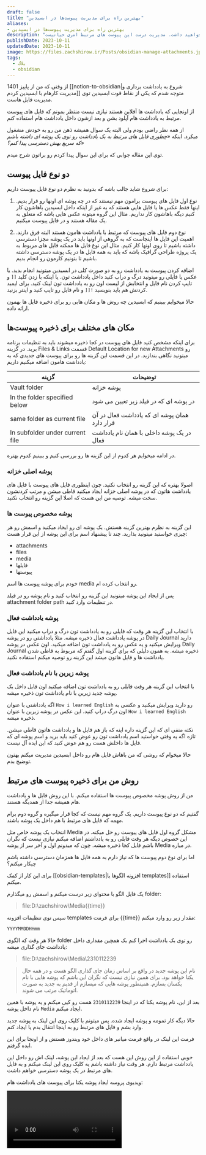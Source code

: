 ```yaml
---
draft: false
title: "بهترین راه برای مدیریت پیوست‌ها در ابسیدین"
aliases: 
- بهترین راه برای مدیریت پیوست‌ها در ابسیدین
description: "صرف نظر از اینکه دارید در مورد چه چیزی مینویسید، احتمالش زیاد هست که فایل هایی مرتبط با اون نوشته خواهید داشت. مدیریت درست این پیوست های مرتبط امری حیاتیست."
publishDate: 2023-10-11
updatedDate: 2023-10-11
image: https://files.zachshirow.ir/Posts/obsidian-manage-attachments.jpg
tags:
  - بلاگ
  - obsidian
---
```



از وقتی که من از پاییز 1401 [[notion-to-obsidian|شروع به یادداشت برداری و مدیریت کارهام با ابسیدین کردم]] متوجه شدم که یکی از نقاط قوت ابسیدین توی مدیریت فایل هاست. 

از اونجایی که یادداشت ها آفلاین هستند نیازی نیست منتظر بمونم که فایل های پیوست مرتبط به یادداشت هام آپلود بشن و بعد ازشون داخل یادداشت هام استفاده کنم. 

از همه نظر راضی بودم ولی البته یک سوال همیشه ذهن من رو به خودش مشغول میکرد. اینکه *«چطوری فایل های مرتبط به یک یادداشت رو توی یک پوشه ای داشته باشم که سریع بهش دسترسی پیدا کنم؟»* 

توی این مقاله جوابی که برای این سوال پیدا کردم رو براتون شرح میدم. 

## دو نوع فایل پیوست

برای شروع شاید جالب باشه که بدونید به نظرم دو نوع فایل پیوست داریم: 

1. نوع اول فایل های پیوست برامون مهم نیستند که در چه پوشه ای اونها رو قرار بدیم. اینها فقط عکس ها یا فایل هایی هستند که به غیر از اینکه داخل ابسیدین باهاشون کار کنیم دیگه باهاشون کار نداریم. مثال این گروه میتونه عکس هایی باشه که متعلق به یک مقاله هستند و در فایل پیوست میکنیم. 

2. نوع دوم فایل های پیوست که مرتبط با یادداشت هامون هستند البته فرق دارند. اهمیت این فایل ها اینجاست که به گروهی از اونها باید در یک پوشه مجزا دسترسی داشته باشیم تا روی اونها کار کنیم. مثال این نوع فایل ها ممکنه فایل های مربوط به یک پروژه طراحی گرافیک باشه که باید به همه فایل ها در یک پوشه دسترسی داشته باشیم تا بتونیم کارمون رو انجام بدیم. 

اضافه کردن پیوست به یادداشت رو به دو صورت کلی در ابسیدین میتونید انجام بدید. یا عکس یا فایلی رو میتونید درگ و دراپ کنید داخل یادداشت تون. یا اینکه با زدن کلید `[[` و تایپ کردن نام فایل و انتخابش از لیست اون رو به یادداشت تون لینک کنید. برای ایمبد کردنش هم باید بنویسید `![[` و نام فایل رو تایپ کنید و اینتر بزنید.

حالا میخوایم ببینیم که ابسیدین چه روش ها و مکان هایی رو برای ذخیره فایل ها بهمون ارائه داده.

## مکان های مختلف برای ذخیره پیوست‌ها

برای اینکه مشخص کنید فایل های پیوست در کجا ذخیره میشوند باید به تنظیمات برنامه برید. در گزینه Files & Links قسمت Default Location for new Attachments رو میتونید نگاهی بندازید. در این قسمت این گزینه ها رو برای پیوست های جدیدی که به یادداشت هامون اضافه میکنیم داریم: 

| گزینه                           | توضیحات |
| ------------------------------- | ------- |
| Vault folder                    | پوشه خزانه        |
| In the folder specified below   | در پوشه ای که در فیلد زیر تعیین می شود        |
| same folder as current file     | همان پوشه ای که یادداشت فعال در آن قرار دارد        |
| In subfolder under current file | در یک پوشه داخلی با همان نام یادداشت فعال        |

در ادامه میخوایم هر کدوم از این گزینه ها رو بررسی کنیم و ببینیم کدوم بهتره. 
### پوشه اصلی خزانه

اصولا بهتره که این گزینه رو انتخاب نکنید. چون اینطوری فایل های پیوست با فایل های یادداشت هاتون که در پوشه اصلی خزانه ایجاد میکنید قاطی میشن و مرتب کردنشون سخت میشه. توصیه من این هست که اصلا این گزینه رو انتخاب نکنید. 
### پوشه مخصوص پیوست ها

این گزینه به نظرم بهترین گزینه هستش. یک پوشه ای رو ایجاد میکنید و اسمش رو هر چیزی خواستید میتونید بذارید. چند تا پیشنهاد اسم برای این پوشه از این قرار هست: 

- attachments
- files
- media
- فایلها
- پیوستها

خودم برای پوشه پیوست ها اسم media رو انتخاب کرده ام. 

پس از ایجاد این پوشه میتونید این گزینه رو انتخاب کنید و نام پوشه رو در فیلد attachment folder path در تنظیمات وارد کنید. 

### پوشه یادداشت فعال

با انتخاب این گزینه هر وقت که فایلی رو به یادداشت تون درگ و دراپ میکنید این فایل در پوشه یادداشت فعال ذخیره میشه. مثلا یادداشتی رو در پوشه Daily Journal دارید ویرایش میکنید و یه عکس رو به یادداشت تون اضافه میکنید. اون عکس در پوشه Daily Journal ذخیره میشه. به همون دلیلی که برای گزینه اول گفتم که مربوط به قاطی شدن یادداشت ها و فایل هاتون میشد این گزینه رو توصیه میکنم استفاده نکنید. 

### پوشه زیرین با نام یادداشت فعال

با انتخاب این گزینه هر وقت فایلی رو به یادداشت تون اضافه میکنید اون فایل داخل یک پوشه جدید زیرین با نام یادداشت تون ذخیره میشه. 

اگه یادداشتی با عنوان `How i learned English` رو دارید ویرایش میکنید و عکسی به اون درگ دراپ کنید، این عکس در پوشه زیرین با عنوان `How i learned English` ذخیره میشه. 

نکته منفی ای که این گزینه داره اینه که باز هم فایل ها و یادداشت هاتون قاطی میشن. تازه اگه یه وقتی خواستید اسم یادداشت تون رو عوض کنید باید برید و اسم پوشه ای که فایل ها داخلش هست رو هم عوض کنید که این ایده آل نیست. 

حالا میخوام که روشی که من باهاش فایل هام رو داخل ابسیدین مدیریت میکنم بهتون توضیح بدم. 

## روش من برای ذخیره پیوست های مرتبط

من از روش پوشه مخصوص پیوست ها استفاده میکنم. با این روش فایل ها و یادداشت هام همیشه جدا از همدیگه هستند. 

گفتیم که دو نوع پیوست داریم. یک گروه مهم نیست که کجا قرار میگیره و گروه دوم برام مهمه که فایل های مرتبط با هم داخل یک پوشه باشند. 

انتخاب یک پوشه خاص مثل Media مشکل گروه اول فایل های پیوست رو حل میکنه. در این خصوص دیگه هر وقت فایلی رو به یادداشتم اضافه میکنم نیازی نیست که نگران باشم فایل کجا ذخیره میشه. چون که میدونم اول و آخر سر از پوشه Media در میاره. 

اما برای نوع دوم پیوست ها که نیاز دارم به همه فایل ها همزمان دسترسی داشته باشم چیکار میکنم؟ 

برای این کار از کمک [[obsidian-templates|افزونه الگوها یا templates]] استفاده میکنم. 

یک فایل الگو با محتوای زیر درست میکنم و اسمش رو میگذارم folder:

> file:D:\zachshirow\Media\{{time}}

سپس توی تنظیمات افزونه templates برای فرمت {{time}} مقدار زیر رو وارد میکنم: 

`YYYYMMDDHHmm`

حالا هر وقت که الگوی folder رو توی یک یادداشت اجرا کنم یک همچین مقداری داخل یادداشت جای گذاری میشه: 

> file:D:\zachshirow\Media\2310112239

> نام این پوشه جدید در واقع بر اساس زمان جای گذاری الگو هست و در همه حال یکتا خواهد بود. برای همین نیازی نیست که نگران این باشم که پوشه هایی با نام یکسان بسازم. همینطور پوشه هایی که میسازم از قدیم به جدید به صورت اتوماتیک مرتب می شوند. 

بعد از این، نام پوشه یکتا که در اینجا `2310112239` هست رو کپی میکنم و یه پوشه با همین نام داخل پوشه `Media` ایجاد میکنم. 

حالا دیگه کار تمومه و پوشه ایجاد شده. پس میتونم با کلیک روی این لینک به پوشه جدید وارد بشم و فایل های مرتبط رو به اینجا انتقال بدم یا ایجاد کنم. 

فرمت این لینک در واقع فرمت میانبر های داخل خود ویندوز هستش و از اونجا برای این ایده گرفتم. 

خوبی استفاده از این روش این هست که بعد از ایجاد این پوشه، لینک اش رو داخل این یادداشت مرتبط دارم. هر وقت نیاز داشته باشم یه کلیک روی این لینک میکنم و به فایل های مرتبط در یک پوشه دسترسی خواهم داشت. 

ویدیوی پروسه ایجاد پوشه یکتا برای پیوست های یادداشت هام: 

<video controls>
<source src="https://zachshirow.storage.iran.liara.space/videos/obsidian-attachments.mp4" type="video/mp4" >
Your browser does not support video tag.
</video>




